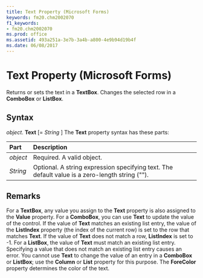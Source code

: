 ```yaml
---
title: Text Property (Microsoft Forms)
keywords: fm20.chm2002070
f1_keywords:
- fm20.chm2002070
ms.prod: office
ms.assetid: 493a251a-3e7b-3a4b-a800-4e9b94d19b4f
ms.date: 06/08/2017
---
```



# Text Property (Microsoft Forms)



Returns or sets the text in a  **TextBox**. Changes the selected row in a **ComboBox** or **ListBox**.

## Syntax

_object_. **Text** [= _String_ ]
The  **Text** property syntax has these parts:


|**Part**|**Description**|
|:-----|:-----|
| _object_|Required. A valid object.|
| _String_|Optional. A string expression specifying text. The default value is a zero-length string ("").|

## Remarks

For a  **TextBox**, any value you assign to the **Text** property is also assigned to the **Value** property.
For a  **ComboBox**, you can use **Text** to update the value of the control. If the value of **Text** matches an existing list entry, the value of the **ListIndex** property (the index of the current row) is set to the row that matches **Text**. If the value of **Text** does not match a row, **ListIndex** is set to -1.
For a  **ListBox**, the value of **Text** must match an existing list entry. Specifying a value that does not match an existing list entry causes an error.
You cannot use  **Text** to change the value of an entry in a **ComboBox** or **ListBox**; use the **Column** or **List** property for this purpose.
The  **ForeColor** property determines the color of the text.

